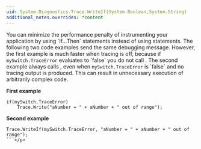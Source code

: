 ```yaml
---
uid: System.Diagnostics.Trace.WriteIf(System.Boolean,System.String)
additional_notes.overrides: *content
---
```


<p>You can minimize the performance penalty of instrumenting your application by using `If...Then` statements instead of using <xref href="System.Diagnostics.Trace.WriteIf(System.Boolean,System.String)"></xref> statements. The following two code examples send the same debugging message. However, the first example is much faster when tracing is off, because if <code>mySwitch.TraceError</code> evaluates to `false` you do not call <xref href="System.Diagnostics.Trace.Write(System.String)"></xref>. The second example always calls <xref href="System.Diagnostics.Trace.WriteIf(System.Boolean,System.String)"></xref>, even when <code>mySwitch.TraceError</code> is `false` and no tracing output is produced. This can result in unnecessary execution of arbitrarily complex code.  
  
 **First example**  
  
```  
if(mySwitch.TraceError)   
    Trace.Write("aNumber = " + aNumber + " out of range");  
```  
  
 **Second example**  
  
```  
Trace.WriteIf(mySwitch.TraceError, "aNumber = " + aNumber + " out of range");  
```</p>


